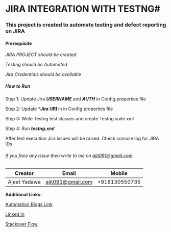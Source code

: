 # JIRA INTEGRATION WITH TESTNG#
### This project is created to automate testing and defect reporting on JIRA


#### Prerequisite


_JIRA PROJECT should be created_

_Testing should be Automated_

_Jira Credentials should be available_


##### How to Run #####


Step 1: Update Jira ***USERNAME*** and ***AUTH*** in Config.properties file

Step 2: Update ***Jira URI** in in Config.properties file

Step 3: Write Testng test classes and create Testng suite xml

Step 4: Run ***testng.xml*** 

After test execution Jira issues will be raised. Check console log for JIRA IDs

###### If you face any issue then write to me on ajit091@gmail.com 





|Creator|Email|Mobile|
|-----------|-----------|-------------|
|Ajeet Yadawa|ajit091@gmail.com|+918130550735


**Additional Links:**

[Automation Blogs Link](https://www.thoughtcoders.com/blog/)

[Linked In ](https://www.linkedin.com/in/ajeetyadawa/)

[Stackover Flow](https://www.stackoverflow.com/users/10385429/ajeet-yadawa/)


